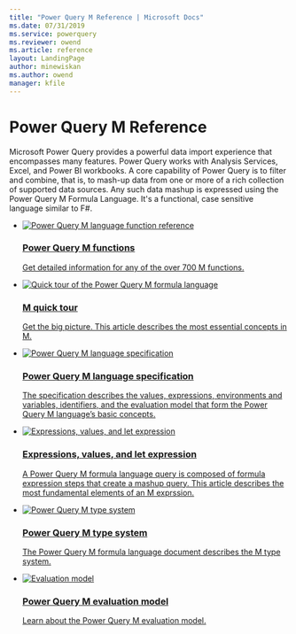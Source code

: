 ```yaml
---
title: "Power Query M Reference | Microsoft Docs"
ms.date: 07/31/2019
ms.service: powerquery
ms.reviewer: owend
ms.article: reference
layout: LandingPage
author: minewiskan
ms.author: owend
manager: kfile
---
```

# Power Query M Reference

Microsoft Power Query provides a powerful data import experience that encompasses many features. Power Query works with Analysis Services, Excel, and Power BI workbooks. A core capability of Power Query is to filter and combine, that is, to mash-up data from one or more of a rich collection of supported data sources. Any such data mashup is expressed using the Power Query M Formula Language. It's a functional, case sensitive language similar to F#. 

<ul class="cardsF panelContent">
    <li>
        <a href="power-query-m-function-reference.md">
            <div class="cardSize">
                <div class="cardPadding">
                    <div class="card">
                        <div class="cardImageOuter">
                            <div class="cardImage"> 
                                <img src="https://docs.microsoft.com/media/common/i_code-samples.svg" alt="Power Query M language function reference" />
                            </div>
                        </div>
                        <div class="cardText">
                            <h3>Power Query M functions</h3>
                            <p>Get detailed information for any of the over 700 M functions.</p>
                        </div>
                    </div>
                </div>
            </div>
        </a>
    </li>
    <li>
        <a href="quick-tour-of-the-power-query-m-formula-language.md">
            <div class="cardSize">
                <div class="cardPadding">
                    <div class="card">
                        <div class="cardImageOuter">
                            <div class="cardImage"> 
                                <img src="https://docs.microsoft.com/media/common/i_overview.svg" alt="Quick tour of the Power Query M formula language" />
                            </div>
                        </div>
                        <div class="cardText">
                            <h3>M quick tour</h3>
                            <p>Get the big picture. This article describes the most essential concepts in M.</p>
                        </div>
                    </div>
                </div>
            </div>
        </a>
    </li>
    <li>
        <a href="power-query-m-language-specification.md">
            <div class="cardSize">
                <div class="cardPadding">
                    <div class="card">
                        <div class="cardImageOuter">
                            <div class="cardImage"> 
                                <img src="https://docs.microsoft.com/media/common/i_formula.svg" alt="Power Query M language specification" />
                            </div>
                        </div>
                        <div class="cardText">
                            <h3>Power Query M language specification</h3>
                            <p>The specification describes the values, expressions, environments and variables, identifiers, and the evaluation model that form the Power Query M language’s basic concepts.</p>
                        </div>
                    </div>
                </div>
            </div>
        </a>
    </li>
    <li>
        <a href="expressions-values-and-let-expression.md">
            <div class="cardSize">
                <div class="cardPadding">
                    <div class="card">
                        <div class="cardImageOuter">
                            <div class="cardImage"> 
                                <img src="https://docs.microsoft.com/media/common/i_queries.svg" alt="Expressions, values, and let expression" />
                            </div>
                        </div>
                        <div class="cardText">
                            <h3>Expressions, values, and let expression</h3>
                            <p>A Power Query M formula language query is composed of formula expression steps that create a mashup query. This article describes the most fundamental elements of an M exprssion.</p>
                        </div>
                    </div>
                </div>
            </div>
        </a>
    </li>
    <li>
        <a href="power-query-m-type-system.md">
            <div class="cardSize">
                <div class="cardPadding">
                    <div class="card">
                        <div class="cardImageOuter">
                            <div class="cardImage"> 
                                <img src="https://docs.microsoft.com/media/common/i_code-automate.svg" alt="Power Query M type system" />
                            </div>
                        </div>
                        <div class="cardText">
                            <h3>Power Query M type system</h3>
                            <p>The Power Query M formula language document describes the M type system.</p>
                        </div>
                    </div>
                </div>
            </div>
        </a>
    </li>
    <li>
        <a href="evaluation-model.md">
            <div class="cardSize">
                <div class="cardPadding">
                    <div class="card">
                        <div class="cardImageOuter">
                            <div class="cardImage"> 
                                <img src="https://docs.microsoft.com/media/common/i_queries.svg" alt="Evaluation model" />
                            </div>
                        </div>
                        <div class="cardText">
                            <h3>Power Query M evaluation model</h3>
                            <p>Learn about the Power Query M evaluation model.</p>
                        </div>
                    </div>
                </div>
            </div>
        </a>
    </li>
</ul>

